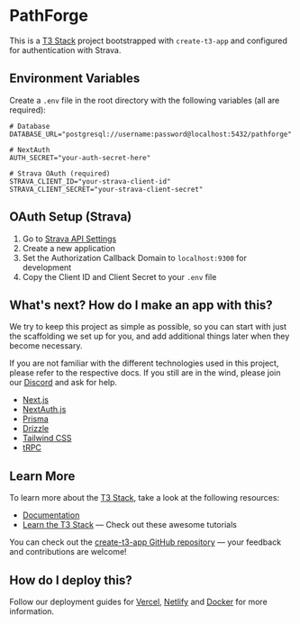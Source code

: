 # PathForge

This is a [T3 Stack](https://create.t3.gg/) project bootstrapped with `create-t3-app` and configured for authentication with Strava.

## Environment Variables

Create a `.env` file in the root directory with the following variables (all are required):

```env
# Database
DATABASE_URL="postgresql://username:password@localhost:5432/pathforge"

# NextAuth
AUTH_SECRET="your-auth-secret-here"

# Strava OAuth (required)
STRAVA_CLIENT_ID="your-strava-client-id"
STRAVA_CLIENT_SECRET="your-strava-client-secret"
```

## OAuth Setup (Strava)

1. Go to [Strava API Settings](https://www.strava.com/settings/api)
2. Create a new application
3. Set the Authorization Callback Domain to `localhost:9300` for development
4. Copy the Client ID and Client Secret to your `.env` file

## What's next? How do I make an app with this?

We try to keep this project as simple as possible, so you can start with just the scaffolding we set up for you, and add additional things later when they become necessary.

If you are not familiar with the different technologies used in this project, please refer to the respective docs. If you still are in the wind, please join our [Discord](https://t3.gg/discord) and ask for help.

- [Next.js](https://nextjs.org)
- [NextAuth.js](https://next-auth.js.org)
- [Prisma](https://prisma.io)
- [Drizzle](https://orm.drizzle.team)
- [Tailwind CSS](https://tailwindcss.com)
- [tRPC](https://trpc.io)

## Learn More

To learn more about the [T3 Stack](https://create.t3.gg/), take a look at the following resources:

- [Documentation](https://create.t3.gg/)
- [Learn the T3 Stack](https://create.t3.gg/en/faq#what-learning-resources-are-currently-available) — Check out these awesome tutorials

You can check out the [create-t3-app GitHub repository](https://github.com/t3-oss/create-t3-app) — your feedback and contributions are welcome!

## How do I deploy this?

Follow our deployment guides for [Vercel](https://create.t3.gg/en/deployment/vercel), [Netlify](https://create.t3.gg/en/deployment/netlify) and [Docker](https://create.t3.gg/en/deployment/docker) for more information.
